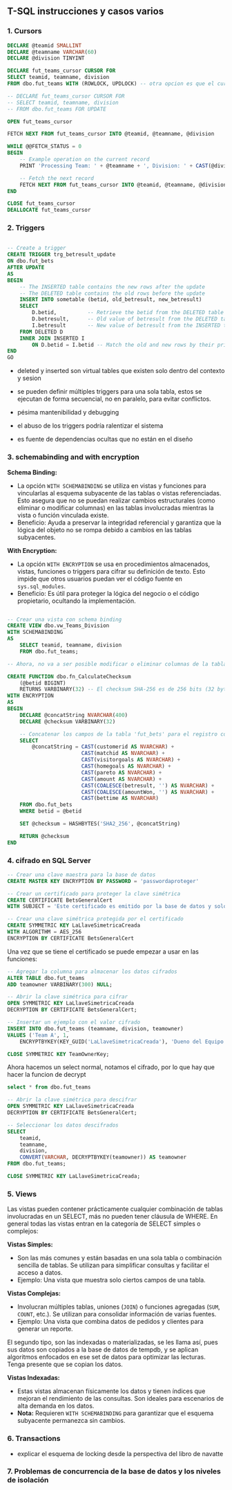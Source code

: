 ## T-SQL instrucciones y casos varios

### 1. Cursors 

```sql
DECLARE @teamid SMALLINT
DECLARE @teamname VARCHAR(60)
DECLARE @division TINYINT

DECLARE fut_teams_cursor CURSOR FOR
SELECT teamid, teamname, division
FROM dbo.fut_teams WITH (ROWLOCK, UPDLOCK) -- otra opcion es que el cursor sea para update

-- DECLARE fut_teams_cursor CURSOR FOR
-- SELECT teamid, teamname, division
-- FROM dbo.fut_teams FOR UPDATE

OPEN fut_teams_cursor

FETCH NEXT FROM fut_teams_cursor INTO @teamid, @teamname, @division

WHILE @@FETCH_STATUS = 0
BEGIN
    -- Example operation on the current record
    PRINT 'Processing Team: ' + @teamname + ', Division: ' + CAST(@division AS VARCHAR)

    -- Fetch the next record
    FETCH NEXT FROM fut_teams_cursor INTO @teamid, @teamname, @division
END

CLOSE fut_teams_cursor
DEALLOCATE fut_teams_cursor
```

### 2. Triggers

```sql

-- Create a trigger 
CREATE TRIGGER trg_betresult_update
ON dbo.fut_bets
AFTER UPDATE
AS
BEGIN
    -- The INSERTED table contains the new rows after the update
    -- The DELETED table contains the old rows before the update
    INSERT INTO sometable (betid, old_betresult, new_betresult)
    SELECT 
        D.betid,          -- Retrieve the betid from the DELETED table
        D.betresult,      -- Old value of betresult from the DELETED table
        I.betresult       -- New value of betresult from the INSERTED table
    FROM DELETED D
    INNER JOIN INSERTED I
        ON D.betid = I.betid -- Match the old and new rows by their primary key
END
GO
```

- deleted y inserted son virtual tables que existen solo dentro del contexto y sesion  

- se pueden definir múltiples triggers para una sola tabla, estos se ejecutan de forma secuencial, no en paralelo, para evitar conflictos. 

- pésima mantenibilidad y debugging 

- el abuso de los triggers podría ralentizar el sistema 

- es fuente de dependencias ocultas que no están en el diseño 


### 3. schemabinding and with encryption

**Schema Binding:**
   - La opción `WITH SCHEMABINDING` se utiliza en vistas y funciones para vincularlas al esquema subyacente de las tablas o vistas referenciadas. Esto asegura que no se puedan realizar cambios estructurales (como eliminar o modificar columnas) en las tablas involucradas mientras la vista o función vinculada existe.
   - Beneficio: Ayuda a preservar la integridad referencial y garantiza que la lógica del objeto no se rompa debido a cambios en las tablas subyacentes. 


**With Encryption:**
   - La opción `WITH ENCRYPTION` se usa en procedimientos almacenados, vistas, funciones o triggers para cifrar su definición de texto. Esto impide que otros usuarios puedan ver el código fuente en `sys.sql_modules`.
   - Beneficio: Es útil para proteger la lógica del negocio o el código propietario, ocultando la implementación.

```sql

-- Crear una vista con schema binding
CREATE VIEW dbo.vw_Teams_Division
WITH SCHEMABINDING
AS
    SELECT teamid, teamname, division
    FROM dbo.fut_teams;

-- Ahora, no va a ser posible modificar o eliminar columnas de la tabla `fut_teams` mientras esta vista exista.

CREATE FUNCTION dbo.fn_CalculateChecksum
    (@betid BIGINT)
    RETURNS VARBINARY(32) -- El checksum SHA-256 es de 256 bits (32 bytes)
WITH ENCRYPTION
AS
BEGIN
    DECLARE @concatString NVARCHAR(400)
    DECLARE @checksum VARBINARY(32)

    -- Concatenar los campos de la tabla 'fut_bets' para el registro con la clave primaria proporcionada
    SELECT 
        @concatString = CAST(customerid AS NVARCHAR) + 
                        CAST(matchid AS NVARCHAR) + 
                        CAST(visitorgoals AS NVARCHAR) + 
                        CAST(homegoals AS NVARCHAR) + 
                        CAST(pareto AS NVARCHAR) + 
                        CAST(amount AS NVARCHAR) + 
                        CAST(COALESCE(betresult, '') AS NVARCHAR) + 
                        CAST(COALESCE(amountWon, '') AS NVARCHAR) + 
                        CAST(bettime AS NVARCHAR)
    FROM dbo.fut_bets
    WHERE betid = @betid

    SET @checksum = HASHBYTES('SHA2_256', @concatString)

    RETURN @checksum
END
```

### 4. cifrado en SQL Server

```sql 
-- Crear una clave maestra para la base de datos
CREATE MASTER KEY ENCRYPTION BY PASSWORD = 'passwordaproteger'

-- Crear un certificado para proteger la clave simétrica
CREATE CERTIFICATE BetsGeneralCert
WITH SUBJECT = 'Este certificado es emitido por la base de datos y solo funciona en la base de datos'

-- Crear una clave simétrica protegida por el certificado
CREATE SYMMETRIC KEY LaLlaveSimetricaCreada
WITH ALGORITHM = AES_256
ENCRYPTION BY CERTIFICATE BetsGeneralCert
```

Una vez que se tiene el certificado se puede empezar a usar en las funciones: 

```sql 
-- Agregar la columna para almacenar los datos cifrados
ALTER TABLE dbo.fut_teams
ADD teamowner VARBINARY(300) NULL;

-- Abrir la clave simétrica para cifrar
OPEN SYMMETRIC KEY LaLlaveSimetricaCreada
DECRYPTION BY CERTIFICATE BetsGeneralCert;

-- Insertar un ejemplo con el valor cifrado
INSERT INTO dbo.fut_teams (teamname, division, teamowner)
VALUES ('Team A', 1, 
    ENCRYPTBYKEY(KEY_GUID('LaLlaveSimetricaCreada'), 'Dueno del Equipo'));

CLOSE SYMMETRIC KEY TeamOwnerKey;
```

Ahora hacemos un select normal, notamos el cifrado, por lo que hay que hacer la funcion de decrypt

```sql
select * from dbo.fut_teams 

-- Abrir la clave simétrica para descifrar
OPEN SYMMETRIC KEY LaLlaveSimetricaCreada
DECRYPTION BY CERTIFICATE BetsGeneralCert;

-- Seleccionar los datos descifrados
SELECT 
    teamid,
    teamname,
    division,
    CONVERT(VARCHAR, DECRYPTBYKEY(teamowner)) AS teamowner
FROM dbo.fut_teams;

CLOSE SYMMETRIC KEY LaLlaveSimetricaCreada;
```

### 5. Views

Las vistas pueden contener prácticamente cualquier combinación de tablas involucradas en un SELECT, más no pueden tener cláusula de WHERE. En general todas las vistas entran en la categoría de SELECT simples o complejos: 

**Vistas Simples:**
   - Son las más comunes y están basadas en una sola tabla o combinación sencilla de tablas. Se utilizan para simplificar consultas y facilitar el acceso a datos. 
   - Ejemplo: Una vista que muestra solo ciertos campos de una tabla.

**Vistas Complejas:**
   - Involucran múltiples tablas, uniones (`JOIN`) o funciones agregadas (`SUM`, `COUNT`, etc.). Se utilizan para consolidar información de varias fuentes.
   - Ejemplo: Una vista que combina datos de pedidos y clientes para generar un reporte.

El segundo tipo, son las indexadas o materializadas, se les llama así, pues sus datos son copiados a la base de datos de tempdb, y se aplican algoritmos enfocados en ese set de datos para optimizar las lecturas. Tenga presente que se copian los datos. 

**Vistas Indexadas:**
   - Estas vistas almacenan físicamente los datos y tienen índices que mejoran el rendimiento de las consultas. Son ideales para escenarios de alta demanda en los datos.
   - **Nota:** Requieren `WITH SCHEMABINDING` para garantizar que el esquema subyacente permanezca sin cambios.


### 6. Transactions 

- explicar el esquema de locking desde la perspectiva del libro de navatte

### 7. Problemas de concurrencia de la base de datos y los niveles de isolación 




